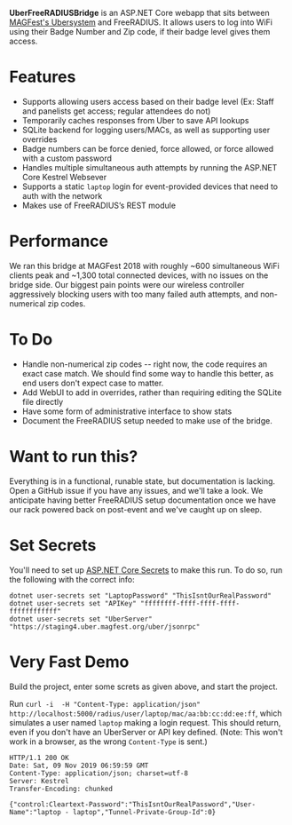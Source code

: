 **UberFreeRADIUSBridge** is an ASP.NET Core webapp that sits between [MAGFest's Ubersystem](https://github.com/magfest/ubersystem) and FreeRADIUS. It allows users to log into WiFi using their Badge Number and Zip code, if their badge level gives them access.

# Features
- Supports allowing users access based on their badge level (Ex: Staff and panelists get access; regular attendees do not)
- Temporarily caches responses from Uber to save API lookups
- SQLite backend for logging users/MACs, as well as supporting user overrides 
- Badge numbers can be force denied, force allowed, or force allowed with a custom password
- Handles multiple simultaneous auth attempts by running the ASP.NET Core Kestrel Websever
- Supports a static `laptop` login for event-provided devices that need to auth with the network
- Makes use of FreeRADIUS’s REST module

# Performance
We ran this bridge at MAGFest 2018 with roughly ~600 simultaneous WiFi clients peak and ~1,300 total connected devices, with no issues on the bridge side. Our biggest pain points were our wireless controller aggressively blocking users with too many failed auth attempts, and non-numerical zip codes.

# To Do
- Handle non-numerical zip codes -- right now, the code requires an exact case match. We should find some way to handle this better, as end users don't expect case to matter.
- Add WebUI to add in overrides, rather than requiring editing the SQLite file directly
- Have some form of administrative interface to show stats
- Document the FreeRADIUS setup needed to make use of the bridge.

# Want to run this?
Everything is in a functional, runable state, but documentation is lacking. Open a GitHub issue if you have any issues, and we'll take a look. We anticipate having better FreeRADIUS setup documentation once we have our rack powered back on post-event and we've caught up on sleep.

# Set Secrets
You'll need to set up [ASP.NET Core Secrets](https://docs.microsoft.com/en-us/aspnet/core/security/app-secrets?view=aspnetcore-2.2) to make this run. To do so, run the following with the correct info:
```
dotnet user-secrets set "LaptopPassword" "ThisIsntOurRealPassword"
dotnet user-secrets set "APIKey" "ffffffff-ffff-ffff-ffff-ffffffffffff"
dotnet user-secrets set "UberServer" "https://staging4.uber.magfest.org/uber/jsonrpc"
```

# Very Fast Demo
Build the project, enter some screts as given above, and start the project.

Run `curl -i  -H "Content-Type: application/json" http://localhost:5000/radius/user/laptop/mac/aa:bb:cc:dd:ee:ff`, which simulates a user named `laptop` making a login request. This should return, even if you don't have an UberServer or API key defined. (Note: This won't work in a browser, as the wrong `Content-Type` is sent.)

```
HTTP/1.1 200 OK
Date: Sat, 09 Nov 2019 06:59:59 GMT
Content-Type: application/json; charset=utf-8
Server: Kestrel
Transfer-Encoding: chunked

{"control:Cleartext-Password":"ThisIsntOurRealPassword","User-Name":"laptop - laptop","Tunnel-Private-Group-Id":0}
```
